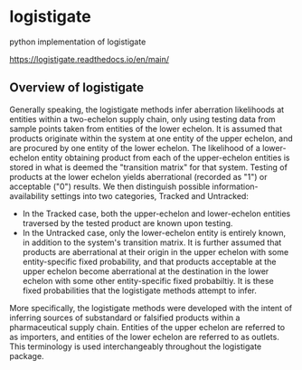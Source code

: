 # logistigate
python implementation of logistigate

https://logistigate.readthedocs.io/en/main/

Overview of logistigate
----------------
Generally speaking, the logistigate methods infer aberration likelihoods at
entities within a two-echelon supply chain, only using testing data from sample
points taken from entities of the lower echelon. It is assumed that products
originate within the system at one entity of the upper echelon, and are
procured by one entity of the lower echelon. The likelihood of a lower-echelon
entity obtaining product from each of the upper-echelon entities is stored in
what is deemed the "transition matrix" for that system. Testing of products at
the lower echelon yields aberrational (recorded as "1") or acceptable ("0")
results. We then distinguish possible information-availability settings into
two categories, Tracked and Untracked:
 - In the Tracked case, both the upper-echelon and lower-echelon entities
     traversed by the tested product are known upon testing.
 - In the Untracked case, only the lower-echelon entity is entirely known, in
     addition to the system's transition matrix.
It is further assumed that products are aberrational at their origin in the
upper echelon with some entity-specific fixed probability, and that products
acceptable at the upper echelon become aberrational at the destination in the
lower echelon with some other entity-specific fixed probabiltiy. It is these
fixed probabilities that the logistigate methods attempt to infer.

More specifically, the logistigate methods were developed with the intent of
inferring sources of substandard or falsified products within a pharmaceutical
supply chain. Entities of the upper echelon are referred to as importers, and
entities of the lower echelon are referred to as outlets. This terminology is
used interchangeably throughout the logistigate package.